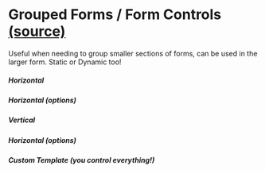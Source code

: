 Grouped Forms / Form Controls [(source)](https://github.com/bullhorn/novo-elements/blob/master/projects/elements/components/form)
=================================================================================================================

Useful when needing to group smaller sections of forms, can be used in the larger form. Static or Dynamic too!

##### Horizontal

<code-example example="horizontal"></code-example>

##### Horizontal (options)

<code-example example="horizontal-options"></code-example>

##### Vertical

<code-example example="vertical"></code-example>

##### Horizontal (options)

<code-example example="vertical-options"></code-example>

##### Custom Template (you control everything!)

<code-example example="custom-template"></code-example>
